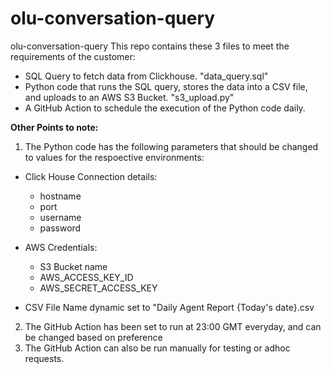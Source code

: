 # olu-conversation-query
olu-conversation-query
This repo contains these 3 files to meet the requirements of the customer:

- SQL Query to fetch data from Clickhouse. "data_query.sql"
- Python code that runs the SQL query, stores the data into a CSV file, and uploads to an AWS S3 Bucket. "s3_upload.py"
- A GitHub Action to schedule the execution of the Python code daily.

**Other Points to note:**
1. The Python code has the following parameters that should be changed to values for the respoective environments:
- Click House Connection details:
  - hostname
  - port
  - username
  - password

- AWS Credentials:
  - S3 Bucket name
  - AWS_ACCESS_KEY_ID
  - AWS_SECRET_ACCESS_KEY

- CSV File Name dynamic set to "Daily Agent Report {Today's date}.csv

2. The GitHub Action has been set to run at 23:00 GMT everyday, and can be changed based on preference
3. The GitHub Action can also be run manually for testing or adhoc requests.

